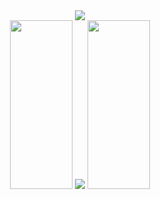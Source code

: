 <div align = "center">
    <img src="https://readme-typing-svg.herokuapp.com?color=%23F78E0D&center=true&vCenter=true&height=100&lines=Hello+world;My+name+is+Alberto"/>
</div>
<div align="center" >
    <img src="https://media.giphy.com/media/ciwgweZDnUydJShj6H/giphy.gif" width="100" height="270" />
    <img  src="http://github-readme-streak-stats.herokuapp.com?user=AprKali&theme=tokyonight_duo&date_format=j%20M%5B%20Y%5D" />
    <img src="https://media.giphy.com/media/ciwgweZDnUydJShj6H/giphy.gif" width="100" height="270">
</div>
